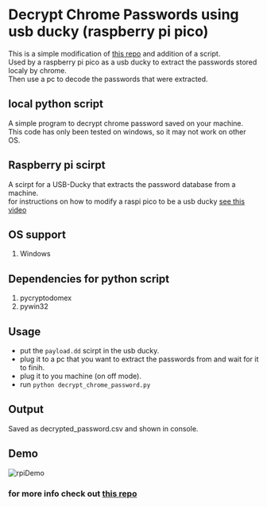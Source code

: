 # Decrypt Chrome Passwords using usb ducky (raspberry pi pico)
This is a simple modification of [this repo](https://github.com/ohyicong/decrypt-chrome-passwords) and addition of a script. <br>
Used by a raspberry pi pico as a usb ducky to extract the passwords stored localy by chrome. <br>
Then use a pc to decode the passwords that were extracted. <br>

## local python script
A simple program to decrypt chrome password saved on your machine. <br>
This code has only been tested on windows, so it may not work on other OS.<br>

## Raspberry pi scirpt
A scirpt for a USB-Ducky that extracts the password database from a machine. <br>
for instructions on how to modify a raspi pico to be a usb ducky [see this video](https://youtu.be/e_f9p-_JWZw?t=288)

## OS support
1. Windows

## Dependencies for python script
1. pycryptodomex
2. pywin32

## Usage
* put the `payload.dd` scirpt in the usb ducky.<br>
* plug it to a pc that you want to extract the passwords from and wait for it to finih. <br>
* plug it to you machine (on off mode). <br>
* run `python decrypt_chrome_password.py`<br>

## Output
Saved as decrypted_password.csv and shown in console. <br>

## Demo
![rpiDemo](https://github.com/matanton666/rpi-pico-chrome-passwords-extractor/assets/54497551/d7add63c-3d62-4fe4-a8ef-ea99d281e4a7)

### for more info check out [this repo](https://github.com/ohyicong/decrypt-chrome-passwords)


